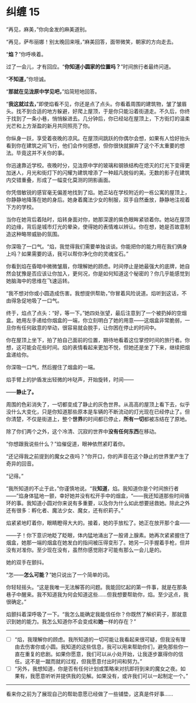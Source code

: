 # 纠缠 15

“再见，麻美，”你向金发的麻美道别。

“再见，萨布丽娜！别太晚回来哦，”麻美回答，面带微笑，朝家的方向走去。

“**焰？**”你呼唤着。

过了一会儿，才有回应。“**你知道小圆家的位置吗？**”时间旅行者最终问道。

“**不知道，**”你坦诚。

“**那就在见泷原中学见吧，**”焰简短地回答。

“**我这就过去，**”即使焰看不见，你还是点了点头。你看着周围的建筑物，皱了皱眉头。找不到合适的地方躲避，好爬上屋顶，于是你只能沿着街道走。不久后，你终于找到了一条小巷，悄悄躲进去。几分钟后，你已经站在屋顶上，下方街灯的温柔光芒和上方渐盈的新月共同照亮了你。

你纵身一跃，享受着夜晚的凉风。在屋顶间跳跃的你偶尔会想，如果有人恰好抬头看到你在建筑之间飞行，他们会作何感想，但你很快就摒弃了这个不太重要的想法。毕竟这并不关你的事。

你迅速靠近学校。夜晚时分，见泷原中学的玻璃和钢铁结构在熄灭的灯光下变得更加迷人，月光和街灯下的闪耀为建筑增添了一种超凡脱俗的美。无数的影子在建筑内交错重叠，形成了一幅变化莫测的阴影画面。

你凭借敏锐的感官毫无偏差地找到了焰。她正站在学校附近的一栋公寓的屋顶上，你静静地降落在她的身后。她身着魔法少女的制服，双手自然垂放，静静地注视着下方的学校。

当你在她背后着陆时，焰转身面对你，她那深邃的紫色眼眸紧锁着你。她站在屋顶的边缘，背后是城市灯光的晕染，使得她的表情难以辨认。你在想，她是否故意制造这种略带威胁的氛围。

你深吸了一口气。“焰，我觉得我们需要单独谈谈。你能把你的能力用在我们俩身上吗？如果需要的话，我可以帮你净化你的灵魂宝石。”

你看到焰在昏暗中微微皱眉，你理解她的顾虑。时间停止是她最强大的底牌，她自然会犹豫是否应该让你加入，更何况，你是如何知道这个秘密的？你几乎能感觉到她脑海中的思维在飞速运转。

“我不想对你或小圆造成伤害。我想提供帮助，”你冒着风险说道。焰听到这话，不由得急促地吸了一口气。

终于，焰点了点头：“好，等一下。”她四处张望，最后注意到了一个被扔掉的空烟盒。她用左手递给你烟盒的一端，你立刻明白了她的用意——这烟盒非常脆弱，一旦你有任何敌意的举动，很容易就会脱手，让你困在停止的时间中。

你在屋顶上坐下，拍了拍自己面前的位置，期待地看着这位掌控时间的旅行者。你想，这可能会花些时间。焰的表情看起来更加不悦，但她还是坐了下来，继续把烟盒递给你。

你深吸一口气，然后握住了烟盒的一端。

焰手臂上的护盾发出轻微的咔哒声，开始旋转，时间——

——**静止了。**

周围的色彩消失了，一切都变成了静止的灰色世界。从高高的屋顶上看下去，似乎没什么大变化，只是你知道那些原本是车辆的不断流动的灯光现在已经停止了。但你清楚，不仅是街道上，整个**世界**的时间都已停止，**所有一切**都被冻结在了原地。

除了你们两个之外，这个冷清、沉寂的世界中**没有任何东西**在移动。

“你想跟我说些什么？”焰催促道，眼神依然紧盯着你。

“还记得我之前提到的魔女之夜吗？”你开口，你的声音在这个静止的世界里产生了奇异的回音。

“记得。”

“我所知道的不止于此，”你谨慎地说。“我**知道**，焰。我知道你是个时间旅行者——”焰身体猛地一颤，幸好她并没有松开手中的烟盒，“——我还知道那些时间循环的事。我知道小圆对你来说有多重要，以及你为什么如此想要拯救她。除此之外还有很多：孵化者、魔法少女、魔女，还有织莉子。”

焰紧紧地盯着你，眼睛瞪得大大的。接着，她的手放松了。她正在放开那个盒——

——子！你下意识地眨了眨眼，体内猛地涌出了一股肾上腺素。她再次紧紧握住了烟盒，她那一端的烟盒在她发白的指间被压得变形了。她另一只手握着手枪，但并没有对准你。至少现在没有，虽然你感觉刚才可能有那么一会儿是的。

她的双手在颤抖。

“怎——**怎么可能？**”她只说出了一个简单的词。

你轻轻摇头。“这是我唯一无法解答的问题。我能回忆起的第一件事，就是在那条巷子中醒来。我不知道我为何会知道这些……但我想要帮助你，焰。至少这点，我很确定。”

焰颤抖着深呼吸了一下。“我怎么能确定我能信任你？你既然了解织莉子，那就意识到她的能力。我怎么知道你不会变成和**她**一样的存在？”

---

- [ ] “焰，我理解你的顾虑。我所知道的一切可能让我看起来很可疑，但我没有理由去伤害你或小圆。我知道的这些信息，我可以用来帮助你们，避免那些你一直在重复的悲剧。如果你愿意，我们可以从小处开始，让我逐步赢得你的信任。这不是一蹴而就的过程，但我愿意付出时间和努力。”
- [ ] “另外，我想知道，你是否有任何计划或策略来对抗即将到来的魔女之夜。如果有，我愿意听听并提供我的见解。如果没有，或许我们可以一起制定一个。”

---

看来你之前为了展现自己的帮助意愿已经做了一些铺垫，这真是件好事……
